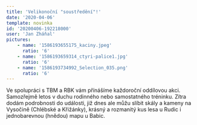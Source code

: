```yaml
---
title: 'Velikonoční "soustředění"!'
date: '2020-04-06'
template: novinka
id: '20200406-192218000'
user: 'Jan Zháňal'
pictures:
    - name: '1586193655175_kaciny.jpeg'
      ratio: '6'
    - name: '1586193659314_ctyri-palice1.jpg'
      ratio: '6'
    - name: '1586193734992_Selection_035.png'
      ratio: '6'
---
```

Ve spolupráci s TBM a RBK vám přínášíme každoroční oddílovou akci. Samozřejmě letos v duchu rodinného nebo samostatného tréninku.
Zítra dodám podrobnosti do události, již dnes ale můžu slíbit skály a kameny na Vysočině (Chlébské a Křižánky), krásný a rozmanitý kus lesa u Rudic i jednobarevnou (hnědou) mapu u Babic.
